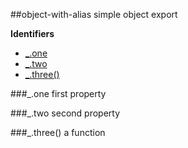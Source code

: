 <a name="module_object-with-alias"></a>
##object-with-alias
simple object export

**Identifiers**


* [_.one](#module_object-with-alias.one)
* [_.two](#module_object-with-alias.two)
* [_.three()](#module_object-with-alias.three)

<a name="module_object-with-alias.one"></a>
###_.one
first property

<a name="module_object-with-alias.two"></a>
###_.two
second property

<a name="module_object-with-alias.three"></a>
###_.three()
a function

